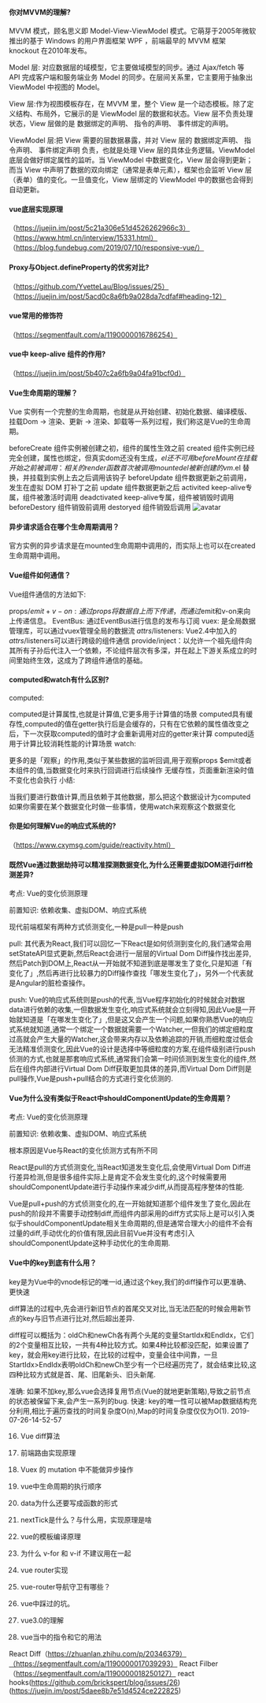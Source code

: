 #### 你对MVVM的理解?
MVVM 模式，顾名思义即 Model-View-ViewModel 模式。它萌芽于2005年微软推出的基于 Windows 的用户界面框架 WPF ，前端最早的 MVVM 框架 knockout 在2010年发布。

Model 层: 对应数据层的域模型，它主要做域模型的同步。通过 Ajax/fetch 等 API 完成客户端和服务端业务 Model 的同步。在层间关系里，它主要用于抽象出 ViewModel 中视图的 Model。

View 层:作为视图模板存在，在 MVVM 里，整个 View 是一个动态模板。除了定义结构、布局外，它展示的是 ViewModel 层的数据和状态。View 层不负责处理状态，View 层做的是 数据绑定的声明、 指令的声明、 事件绑定的声明。

ViewModel 层:把 View 需要的层数据暴露，并对 View 层的 数据绑定声明、 指令声明、 事件绑定声明 负责，也就是处理 View 层的具体业务逻辑。ViewModel 底层会做好绑定属性的监听。当 ViewModel 中数据变化，View 层会得到更新；而当 View 中声明了数据的双向绑定（通常是表单元素），框架也会监听 View 层（表单）值的变化。一旦值变化，View 层绑定的 ViewModel 中的数据也会得到自动更新。

#### vue底层实现原理
（https://juejin.im/post/5c21a306e51d4526262966c3）
（https://www.html.cn/interview/15331.html）
（https://blog.fundebug.com/2019/07/10/responsive-vue/）


#### Proxy与Object.defineProperty的优劣对比?
（https://github.com/YvetteLau/Blog/issues/25）
（https://juejin.im/post/5acd0c8a6fb9a028da7cdfaf#heading-12）

#### vue常用的修饰符
（https://segmentfault.com/a/1190000016786254）


#### vue中 keep-alive 组件的作用?
（https://juejin.im/post/5b407c2a6fb9a04fa91bcf0d）

#### Vue生命周期的理解？

Vue 实例有一个完整的生命周期，也就是从开始创建、初始化数据、编译模版、挂载Dom -> 渲染、更新 -> 渲染、卸载等一系列过程，我们称这是Vue的生命周期。

beforeCreate	组件实例被创建之初，组件的属性生效之前
created	组件实例已经完全创建，属性也绑定，但真实dom还没有生成，$el还不可用
beforeMount	在挂载开始之前被调用：相关的 render 函数首次被调用
mounted	el 被新创建的 vm.$el 替换，并挂载到实例上去之后调用该钩子
beforeUpdate	组件数据更新之前调用，发生在虚拟 DOM 打补丁之前
update	组件数据更新之后
activited	keep-alive专属，组件被激活时调用
deadctivated	keep-alive专属，组件被销毁时调用
beforeDestory	组件销毁前调用
destoryed	组件销毁后调用
![avatar](../image/vue生命周期.png)


#### 异步请求适合在哪个生命周期调用？
官方实例的异步请求是在mounted生命周期中调用的，而实际上也可以在created生命周期中调用。

#### Vue组件如何通信？
Vue组件通信的方法如下:

props/$emit+v-on: 通过props将数据自上而下传递，而通过$emit和v-on来向上传递信息。
EventBus: 通过EventBus进行信息的发布与订阅
vuex: 是全局数据管理库，可以通过vuex管理全局的数据流
$attrs/$listeners: Vue2.4中加入的$attrs/$listeners可以进行跨级的组件通信
provide/inject：以允许一个祖先组件向其所有子孙后代注入一个依赖，不论组件层次有多深，并在起上下游关系成立的时间里始终生效，这成为了跨组件通信的基础。

#### computed和watch有什么区别?
computed:

computed是计算属性,也就是计算值,它更多用于计算值的场景
computed具有缓存性,computed的值在getter执行后是会缓存的，只有在它依赖的属性值改变之后，下一次获取computed的值时才会重新调用对应的getter来计算
computed适用于计算比较消耗性能的计算场景
watch:

更多的是「观察」的作用,类似于某些数据的监听回调,用于观察props $emit或者本组件的值,当数据变化时来执行回调进行后续操作
无缓存性，页面重新渲染时值不变化也会执行
小结:

当我们要进行数值计算,而且依赖于其他数据，那么把这个数据设计为computed
如果你需要在某个数据变化时做一些事情，使用watch来观察这个数据变化

#### 你是如何理解Vue的响应式系统的?
（https://www.cxymsg.com/guide/reactivity.html）

#### 既然Vue通过数据劫持可以精准探测数据变化,为什么还需要虚拟DOM进行diff检测差异?
考点: Vue的变化侦测原理

前置知识: 依赖收集、虚拟DOM、响应式系统

现代前端框架有两种方式侦测变化,一种是pull一种是push

pull: 其代表为React,我们可以回忆一下React是如何侦测到变化的,我们通常会用setStateAPI显式更新,然后React会进行一层层的Virtual Dom Diff操作找出差异,然后Patch到DOM上,React从一开始就不知道到底是哪发生了变化,只是知道「有变化了」,然后再进行比较暴力的Diff操作查找「哪发生变化了」，另外一个代表就是Angular的脏检查操作。

push: Vue的响应式系统则是push的代表,当Vue程序初始化的时候就会对数据data进行依赖的收集,一但数据发生变化,响应式系统就会立刻得知,因此Vue是一开始就知道是「在哪发生变化了」,但是这又会产生一个问题,如果你熟悉Vue的响应式系统就知道,通常一个绑定一个数据就需要一个Watcher,一但我们的绑定细粒度过高就会产生大量的Watcher,这会带来内存以及依赖追踪的开销,而细粒度过低会无法精准侦测变化,因此Vue的设计是选择中等细粒度的方案,在组件级别进行push侦测的方式,也就是那套响应式系统,通常我们会第一时间侦测到发生变化的组件,然后在组件内部进行Virtual Dom Diff获取更加具体的差异,而Virtual Dom Diff则是pull操作,Vue是push+pull结合的方式进行变化侦测的.

#### Vue为什么没有类似于React中shouldComponentUpdate的生命周期？
考点: Vue的变化侦测原理

前置知识: 依赖收集、虚拟DOM、响应式系统

根本原因是Vue与React的变化侦测方式有所不同

React是pull的方式侦测变化,当React知道发生变化后,会使用Virtual Dom Diff进行差异检测,但是很多组件实际上是肯定不会发生变化的,这个时候需要用shouldComponentUpdate进行手动操作来减少diff,从而提高程序整体的性能.

Vue是pull+push的方式侦测变化的,在一开始就知道那个组件发生了变化,因此在push的阶段并不需要手动控制diff,而组件内部采用的diff方式实际上是可以引入类似于shouldComponentUpdate相关生命周期的,但是通常合理大小的组件不会有过量的diff,手动优化的价值有限,因此目前Vue并没有考虑引入shouldComponentUpdate这种手动优化的生命周期.

#### Vue中的key到底有什么用？
key是为Vue中的vnode标记的唯一id,通过这个key,我们的diff操作可以更准确、更快速

diff算法的过程中,先会进行新旧节点的首尾交叉对比,当无法匹配的时候会用新节点的key与旧节点进行比对,然后超出差异.

diff程可以概括为：oldCh和newCh各有两个头尾的变量StartIdx和EndIdx，它们的2个变量相互比较，一共有4种比较方式。如果4种比较都没匹配，如果设置了key，就会用key进行比较，在比较的过程中，变量会往中间靠，一旦StartIdx>EndIdx表明oldCh和newCh至少有一个已经遍历完了，就会结束比较,这四种比较方式就是首、尾、旧尾新头、旧头新尾.

准确: 如果不加key,那么vue会选择复用节点(Vue的就地更新策略),导致之前节点的状态被保留下来,会产生一系列的bug.
快速: key的唯一性可以被Map数据结构充分利用,相比于遍历查找的时间复杂度O(n),Map的时间复杂度仅仅为O(1).
2019-07-26-14-52-57

16. Vue diff算法

17. 前端路由实现原理

20.  Vuex 的 mutation 中不能做异步操作

21. vue中生命周期的执行顺序

22. data为什么还要写成函数的形式

23. nextTick是什么？与什么用，实现原理是啥

24. vue的模板编译原理

25. 为什么 v-for 和 v-if 不建议用在一起

26. vue router实现

27. vue-router导航守卫有哪些？

28. vue中踩过的坑。

29. vue3.0的理解

30. vue当中的指令和它的用法











React Diff（https://zhuanlan.zhihu.com/p/20346379）（https://segmentfault.com/a/1190000017039293）
React Filber （https://segmentfault.com/a/1190000018250127）
react hooks(https://github.com/brickspert/blog/issues/26)(https://juejin.im/post/5daee8b7e51d4524ce222825)